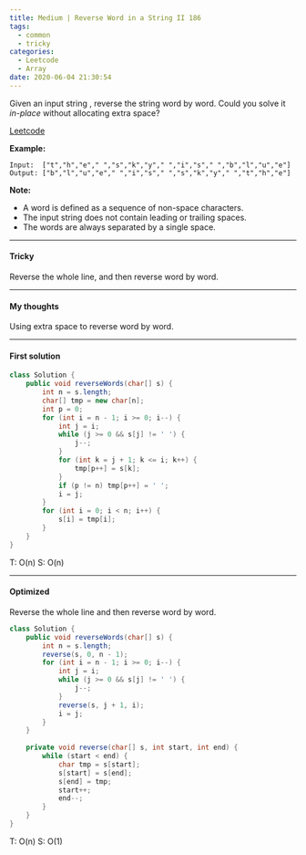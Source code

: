 ```yaml
---
title: Medium | Reverse Word in a String II 186
tags:
  - common
  - tricky
categories:
  - Leetcode
  - Array
date: 2020-06-04 21:30:54
---
```


Given an input string , reverse the string word by word. Could you solve it *in-place* without allocating extra space?

[Leetcode](https://leetcode.com/problems/reverse-words-in-a-string-ii/)

<!--more-->

**Example:**

```
Input:  ["t","h","e"," ","s","k","y"," ","i","s"," ","b","l","u","e"]
Output: ["b","l","u","e"," ","i","s"," ","s","k","y"," ","t","h","e"]
```

**Note:** 

- A word is defined as a sequence of non-space characters.
- The input string does not contain leading or trailing spaces.
- The words are always separated by a single space.

---

#### Tricky 

Reverse the whole line, and then reverse word by word.

---

#### My thoughts 

Using extra space to reverse word by word.

---

#### First solution 

```java
class Solution {
    public void reverseWords(char[] s) {
        int n = s.length;
        char[] tmp = new char[n];
        int p = 0;
        for (int i = n - 1; i >= 0; i--) {
            int j = i;
            while (j >= 0 && s[j] != ' ') {
                j--;
            }
            for (int k = j + 1; k <= i; k++) {
                tmp[p++] = s[k];
            }
            if (p != n) tmp[p++] = ' ';
            i = j;
        }
        for (int i = 0; i < n; i++) {
            s[i] = tmp[i];
        }
    }
}
```

T: O(n)		S: O(n)

---

#### Optimized

Reverse the whole line and then reverse word by word.

```java
class Solution {
    public void reverseWords(char[] s) {
        int n = s.length;
        reverse(s, 0, n - 1);
        for (int i = n - 1; i >= 0; i--) {
            int j = i; 
            while (j >= 0 && s[j] != ' ') {
                j--;
            }
            reverse(s, j + 1, i);
            i = j;
        }
    }
    
    private void reverse(char[] s, int start, int end) {
        while (start < end) {
            char tmp = s[start];
            s[start] = s[end];
            s[end] = tmp;
            start++;
            end--;
        }
    }
}
```

T: O(n)			S: O(1)



